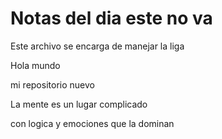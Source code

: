 # Notas del dia este no va

Este archivo se encarga de manejar la liga

Hola mundo

mi repositorio nuevo

La mente es un lugar complicado

con logica y emociones que la dominan
